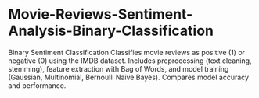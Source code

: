 # Movie-Reviews-Sentiment-Analysis-Binary-Classification
Binary Sentiment Classification Classifies movie reviews as positive (1) or negative (0) using the IMDB dataset. Includes preprocessing (text cleaning, stemming), feature extraction with Bag of Words, and model training (Gaussian, Multinomial, Bernoulli Naive Bayes). Compares model accuracy and performance.
